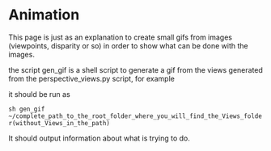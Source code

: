# Animation

This page is just as an explanation to create small gifs from images (viewpoints, disparity or so) in order to show what can be done with the images.



the script gen_gif is a shell script to generate a gif from the views generated from the perspective_views.py script, for example

it should be run as 

`sh gen_gif ~/complete_path_to_the_root_folder_where_you_will_find_the_Views_folder(without_Views_in_the_path)`

It should output information about what is trying to do.


